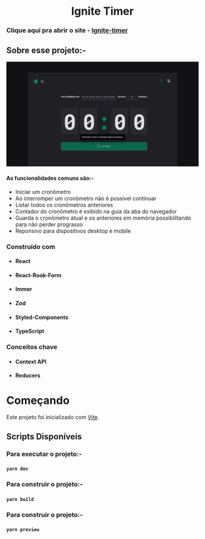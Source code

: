 <!-- PROJECT LOGO -->
<p align="center">

  <h1 align="center">Ignite Timer</h1>

  ### Clique aqui pra abrir o site - <a href="https://ignite-timer-lemon-three.vercel.app/">Ignite-timer</a>

</p>

## Sobre esse projeto:-

![Home page](https://github.com/felipebdn/ignite-timer/blob/main/public/assets/capa.png?raw=true "Ekart home page")


#### As funcionalidades comuns são:-

- Iniciar um cronômetro
- Ao interromper um cronômetro não é possível continuar
- Listar todos os cronômetros anteriores
- Contador do cronômetro é exibido na guia da aba do navegador
- Guarda o cronômetro atual e os anteriores em memória possibilitando para não perder prograsso
- Reponsivo para dispositivos desktop e mobile

### Construído com

- #### React
- #### React-Rook-Form
- #### Immer
- #### Zod
- #### Styled-Components
- #### TypeScript

### Conceitos chave

- #### Context API
- #### Reducers

# Começando

Este projeto foi inicializado com [Vite](https://vitejs.dev/).

## Scripts Disponíveis

### Para executar o projeto:-

#### `yarn dev`

### Para construir o projeto:-

#### `yarn build`

### Para construir o projeto:-

#### `yarn preview`
